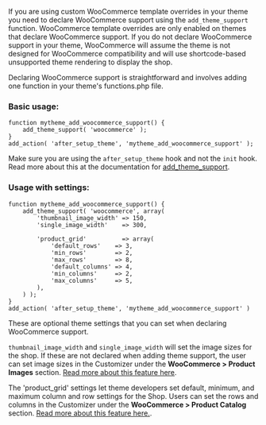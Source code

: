 If you are using custom WooCommerce template overrides in your theme you need to declare WooCommerce support using the `add_theme_support` function. WooCommerce template overrides are only enabled on themes that declare WooCommerce support. If you do not declare WooCommerce support in your theme, WooCommerce will assume the theme is not designed for WooCommerce compatibility and will use shortcode-based unsupported theme rendering to display the shop.

Declaring WooCommerce support is straightforward and involves adding one function in your theme's functions.php file.

### Basic usage:

```
function mytheme_add_woocommerce_support() {
	add_theme_support( 'woocommerce' );
}
add_action( 'after_setup_theme', 'mytheme_add_woocommerce_support' );
```

Make sure you are using the `after_setup_theme` hook and not the `init` hook. Read more about this at the documentation for [add_theme_support](https://developer.wordpress.org/reference/functions/add_theme_support/).

### Usage with settings:

```
function mytheme_add_woocommerce_support() {
	add_theme_support( 'woocommerce', array(
		'thumbnail_image_width' => 150,
		'single_image_width'    => 300,

        'product_grid'          => array(
            'default_rows'    => 3,
            'min_rows'        => 2,
            'max_rows'        => 8,
            'default_columns' => 4,
            'min_columns'     => 2,
            'max_columns'     => 5,
        ),
	) );
}
add_action( 'after_setup_theme', 'mytheme_add_woocommerce_support' )
```

These are optional theme settings that you can set when declaring WooCommerce support.

`thumbnail_image_width` and `single_image_width` will set the image sizes for the shop. If these are not declared when adding theme support, the user can set image sizes in the Customizer under the **WooCommerce > Product Images** section. [Read more about this feature here](https://woocommerce.wordpress.com/2017/12/11/wc-3-3-image-size-improvements/).

The 'product_grid' settings let theme developers set default, minimum, and maximum column and row settings for the Shop. Users can set the rows and columns in the Customizer under the **WooCommerce > Product Catalog** section. [Read more about this feature here.](https://woocommerce.wordpress.com/2017/12/09/wc-3-3-will-look-great-on-all-the-themes/).